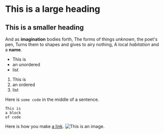 # This is a large heading

## This is a smaller heading

And as **imagination** bodies forth,
The forms of things *unknown*, the poet's pen,
Turns them to shapes and gives to airy nothing,
A local *habitation* and a **name**.

- This is
- an unordered
- list

1. This is 
2. an ordered
3. list

Here is `some code` in the middle of a sentence.

```
This is 
a block 
of code
```

Here is how you make [a link](https://wikipedia.org/).
![This is an image.](https://github.com/yihui/xaringan/releases/download/v0.0.2/karl-moustache.jpg)
